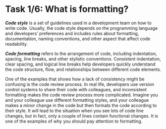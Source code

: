 # Task 1/6: What is formatting?

**_Code style_** is a set of guidelines used in a development team on how to write code. 
Usually, the code style depends on the programming language and developers’ preferences and includes rules about formatting,
documentation, naming conventions, and other aspect that affect code readability.

**_Code formatting_** refers to the arrangement of code, including indentation, spacing, line breaks, and other stylistic conventions.
Consistent indentation, clear spacing, and logical line breaks help developers quickly understand the code structure,
flow, and relationships between different code elements.

One of the examples that shows how a lack of consistency might be confusing is the code review process.
In real life, developers use version control systems to share their code with colleagues, and inconsistent formatting
makes the code review process more complicated.
Imagine you and your colleague use different formatting styles, and your colleague makes a minor change in the code but
then formats the code according to their style.
It will lead to the situation when you see lots of code line changes, but in fact, only a couple of lines contain functional changes.
It is one of the examples of why you should pay attention to formatting. 
